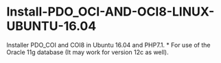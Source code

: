# Install-PDO_OCI-AND-OCI8-LINUX-UBUNTU-16.04
Installer PDO_COI and COI8 in Ubuntu 16.04 and PHP7.1. * For use of the Oracle 11g database (It may work for version 12c as well).
